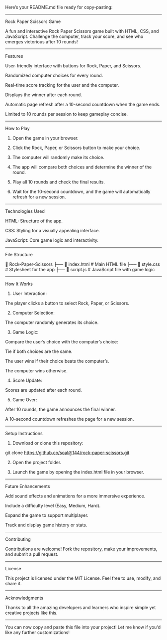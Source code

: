 Here’s your README.md file ready for copy-pasting:


---

Rock Paper Scissors Game

A fun and interactive Rock Paper Scissors game built with HTML, CSS, and JavaScript. Challenge the computer, track your score, and see who emerges victorious after 10 rounds!


---

Features

User-friendly interface with buttons for Rock, Paper, and Scissors.

Randomized computer choices for every round.

Real-time score tracking for the user and the computer.

Displays the winner after each round.

Automatic page refresh after a 10-second countdown when the game ends.

Limited to 10 rounds per session to keep gameplay concise.



---

How to Play

1. Open the game in your browser.


2. Click the Rock, Paper, or Scissors button to make your choice.


3. The computer will randomly make its choice.


4. The app will compare both choices and determine the winner of the round.


5. Play all 10 rounds and check the final results.


6. Wait for the 10-second countdown, and the game will automatically refresh for a new session.




---

Technologies Used

HTML: Structure of the app.

CSS: Styling for a visually appealing interface.

JavaScript: Core game logic and interactivity.



---

File Structure

📂 Rock-Paper-Scissors
├── 📄 index.html      # Main HTML file
├── 📄 style.css       # Stylesheet for the app
├── 📄 script.js       # JavaScript file with game logic


---

How It Works

1. User Interaction:

The player clicks a button to select Rock, Paper, or Scissors.



2. Computer Selection:

The computer randomly generates its choice.



3. Game Logic:

Compare the user’s choice with the computer’s choice:

Tie if both choices are the same.

The user wins if their choice beats the computer’s.

The computer wins otherwise.




4. Score Update:

Scores are updated after each round.



5. Game Over:

After 10 rounds, the game announces the final winner.

A 10-second countdown refreshes the page for a new session.





---

Setup Instructions

1. Download or clone this repository:

git clone https://github.co/soal@144/rock-paper-scissors.git


2. Open the project folder.


3. Launch the game by opening the index.html file in your browser.




---

Future Enhancements

Add sound effects and animations for a more immersive experience.

Include a difficulty level (Easy, Medium, Hard).

Expand the game to support multiplayer.

Track and display game history or stats.



---

Contributing

Contributions are welcome! Fork the repository, make your improvements, and submit a pull request.


---

License

This project is licensed under the MIT License. Feel free to use, modify, and share it.


---

Acknowledgments

Thanks to all the amazing developers and learners who inspire simple yet creative projects like this.


---

You can now copy and paste this file into your project! Let me know if you'd like any further customizations!

